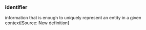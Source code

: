 ### identifier

information that is enough to uniquely represent an entity in a given context[Source: New definition]